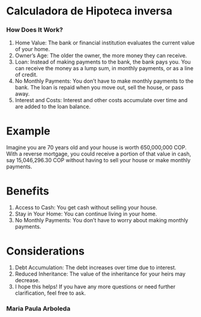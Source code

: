# Calculadora de Hipoteca inversa

### How Does It Work?
1. Home Value: The bank or financial institution evaluates the current value of your home.
2. Owner’s Age: The older the owner, the more money they can receive.
3. Loan: Instead of making payments to the bank, the bank pays you. You can receive the money as a lump sum, in monthly payments, or as a line of credit.
4. No Monthly Payments: You don’t have to make monthly payments to the bank. The loan is repaid when you move out, sell the house, or pass away.
5. Interest and Costs: Interest and other costs accumulate over time and are added to the loan balance.

# Example
Imagine you are 70 years old and your house is worth 650,000,000 COP. With a reverse mortgage, you could receive a portion of that value in cash, say 15,046,296.30 COP without having to sell your house or make monthly payments.

# Benefits
1. Access to Cash: You get cash without selling your house.
2. Stay in Your Home: You can continue living in your home.
3. No Monthly Payments: You don’t have to worry about making monthly payments.

# Considerations
1. Debt Accumulation: The debt increases over time due to interest.
2. Reduced Inheritance: The value of the inheritance for your heirs may decrease.
3. I hope this helps! If you have any more questions or need further clarification, feel free to ask.

### Maria Paula Arboleda

